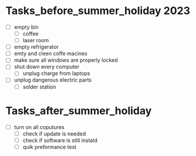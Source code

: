 # Tasks_before_summer_holiday 2023

- [ ] empty bin
  - [ ] coffee
  - [ ] laser room   
- [ ] empty refrigerator
- [ ] emty and cleen coffe macines
- [ ] make sure all windows are properly locked
- [ ] shut down every computer
  - [ ] unplug charge from laptops
- [ ] unplug dangerous electric parts
  - [ ] solder station

# Tasks_after_summer_holiday

- [ ] turn on all coputures
  - [ ] check if update is needed
  - [ ] check if software is still instald
  - [ ] quik preformance test
